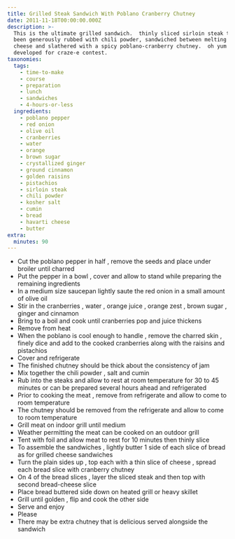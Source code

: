 ```yaml
---
title: Grilled Steak Sandwich With Poblano Cranberry Chutney
date: 2011-11-18T00:00:00.000Z
description: >-
  This is the ultimate grilled sandwich.  thinly sliced sirloin steak that has
  been generously rubbed with chili powder, sandwiched between melting havarti
  cheese and slathered with a spicy poblano-cranberry chutney.  oh yum! 
  developed for craze-e contest.
taxonomies:
  tags:
    - time-to-make
    - course
    - preparation
    - lunch
    - sandwiches
    - 4-hours-or-less
  ingredients:
    - poblano pepper
    - red onion
    - olive oil
    - cranberries
    - water
    - orange
    - brown sugar
    - crystallized ginger
    - ground cinnamon
    - golden raisins
    - pistachios
    - sirloin steak
    - chili powder
    - kosher salt
    - cumin
    - bread
    - havarti cheese
    - butter
extra:
  minutes: 90
---
```

 - Cut the poblano pepper in half , remove the seeds and place under broiler until charred
 - Put the pepper in a bowl , cover and allow to stand while preparing the remaining ingredients
 - In a medium size saucepan lightly saute the red onion in a small amount of olive oil
 - Stir in the cranberries , water , orange juice , orange zest , brown sugar , ginger and cinnamon
 - Bring to a boil and cook until cranberries pop and juice thickens
 - Remove from heat
 - When the poblano is cool enough to handle , remove the charred skin , finely dice and add to the cooked cranberries along with the raisins and pistachios
 - Cover and refrigerate
 - The finished chutney should be thick about the consistency of jam
 - Mix together the chili powder , salt and cumin
 - Rub into the steaks and allow to rest at room temperature for 30 to 45 minutes or can be prepared several hours ahead and refrigerated
 - Prior to cooking the meat , remove from refrigerate and allow to come to room temperature
 - The chutney should be removed from the refrigerate and allow to come to room temperature
 - Grill meat on indoor grill until medium
 - Weather permitting the meat can be cooked on an outdoor grill
 - Tent with foil and allow meat to rest for 10 minutes then thinly slice
 - To assemble the sandwiches , lightly butter 1 side of each slice of bread as for grilled cheese sandwiches
 - Turn the plain sides up , top each with a thin slice of cheese , spread each bread slice with cranberry chutney
 - On 4 of the bread slices , layer the sliced steak and then top with second bread-cheese slice
 - Place bread buttered side down on heated grill or heavy skillet
 - Grill until golden , flip and cook the other side
 - Serve and enjoy
 - Please
 - There may be extra chutney that is delicious served alongside the sandwich
